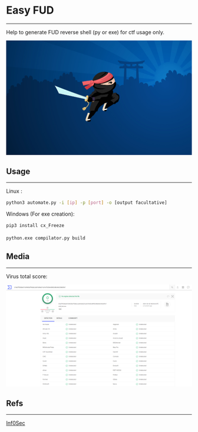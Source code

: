 # Easy FUD
----------------------------


Help to generate FUD reverse shell (py or exe) for ctf usage only.

![Alt text](images/ninja.jpg)

## Usage
-------------------------
Linux :

```sh
python3 automate.py -i [ip] -p [port] -o [output facultative]
```

Windows (For exe creation):

```sh
pip3 install cx_Freeze

python.exe compilator.py build
```

## Media
-----------------------------------
Virus total score:

![](images/capture1.PNG)

## Refs
-----------------------------------
[Inf0Sec](https://github.com/Unknow101/FuckThatPacker)
